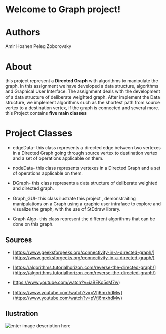 # Welcome to Graph project!

# Authors
Amir Hoshen
Peleg Zoborovsky

# About
this project represent a **Directed Graph** with algorithms to manipulate the graph.
In this assignment we have developed a data structure, algorithms and Graphical User Interface. The assignment deals with the development of a data structure of deliberate weighted graph. After implement the Data structure, we implement algorithms such as the shortest path from source vertex to a destination vertex, if the graph is connected and several more.
this Project contains **five main classes**

# Project Classes
 - edgeData- 
 this class represents a directed edge between two vertexes in a Directed Graph going through source vertex to destination vertex and a set of operations applicable on them.

 - nodeData-
 this class represents vertexes in a Directed Graph and a set of operations applicable on them.

 - DGraph-
 this class represents a data structure of deliberate weighted and directed graph.

 - Graph_GUI-
 this class ilustrate this project , demonstraiting manipulations on a Graph using a graphic user intraface to explore and visualize the graph, with the use of StDdraw library.

 - Graph Algo- 
 this class represent the different algorithms that can be done on this graph.  
 


## Sources
  
- [https://www.geeksforgeeks.org/connectivity-in-a-directed-graph/](https://www.geeksforgeeks.org/connectivity-in-a-directed-graph/)
    
- [https://algorithms.tutorialhorizon.com/reverse-the-directed-graph/](https://algorithms.tutorialhorizon.com/reverse-the-directed-graph/)
-  https://www.youtube.com/watch?v=iaBEKo5sM7w)
   
- [https://www.youtube.com/watch?v=pVfj6mxhdMw](https://www.youtube.com/watch?v=pVfj6mxhdMw)


## Ilustration
![enter image description here](https://hackernoon.com/hn-images/1*qq0sgd0Kny9QTaD-UT8LbQ.png)
